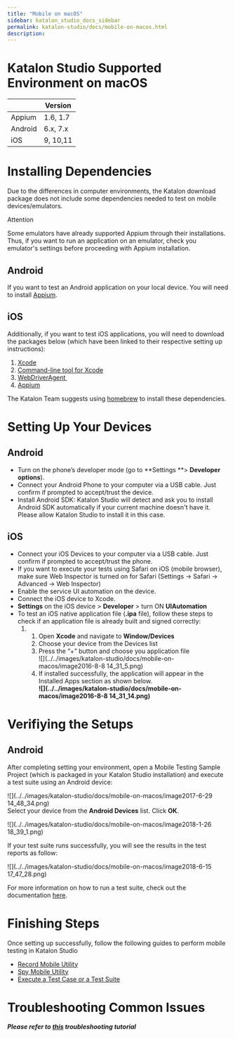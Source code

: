```yaml
---
title: "Mobile on macOS" 
sidebar: katalon_studio_docs_sidebar
permalink: katalon-studio/docs/mobile-on-macos.html 
description: 
---
```

Katalon Studio Supported Environment on macOS
=============================================

<table><thead><tr><th>&nbsp;</th><th>Version</th></tr></thead><tbody><tr><td>Appium</td><td>1.6, 1.7</td></tr><tr><td>Android</td><td>6.x, 7.x</td></tr><tr><td>iOS</td><td>9, 10,11</td></tr></tbody></table>

Installing Dependencies
=======================

Due to the differences in computer environments, the Katalon download package does not include some dependencies needed to test on mobile devices/emulators. 

Attention

Some emulators have already supported Appium through their installations. Thus, if you want to run an application on an emulator, check you emulator's settings before proceeding with Appium installation.

Android
-------

If you want to test an Android application on your local device. You will need to install [Appium](http://appium.io/downloads.html). 

iOS
---

Additionally, if you want to test iOS applications, you will need to download the packages below (which have been linked to their respective setting up instructions):

1.  [Xcode](https://itunes.apple.com/vn/app/xcode/id497799835?mt=12)
2.  [Command-line tool for Xcode](http://osxdaily.com/2014/02/12/install-command-line-tools-mac-os-x/)
3.  [WebDriverAgent](/display/KD/Installing+WebDriverAgent+for+iOS+devices)[](https://docs.katalon.com/x/TwbR)[](https://docs.katalon.com/x/9AXR#MobileonmacOS-InstallingWebDriverAgenttoiOSdevices)[ ](https://github.com/facebook/WebDriverAgent)
4.  [Appium](http://appium.io/downloads.html)

The Katalon Team suggests using [homebrew](https://brew.sh/) to install these dependencies. 

Setting Up Your Devices
=======================

Android
-------

*   Turn on the phone’s developer mode (go to **Settings **> **Developer options**).
*   Connect your Android Phone to your computer via a USB cable. Just confirm if prompted to accept/trust the device.
*   Install Android SDK: Katalon Studio will detect and ask you to install Android SDK automatically if your current machine doesn't have it. Please allow Katalon Studio to install it in this case.

iOS 
----

*   Connect your iOS Devices to your computer via a USB cable. Just confirm if prompted to accept/trust the phone.
*   If you want to execute your tests using Safari on iOS (mobile browser), make sure Web Inspector is turned on for Safari (Settings → Safari → Advanced → Web Inspector)
*   Enable the service UI automation on the device.
*   Connect the iOS device to Xcode.
*   **Settings** on the iOS device > **Developer** \> turn ON **UIAutomation**
*   To test an iOS native application file (**.ipa** file), follow these steps to check if an application file is already built and signed correctly:
    1.  1.  Open **Xcode** and navigate to **Window/Devices**
        2.  Choose your device from the Devices list
        3.  Press the “+” button and choose you application file  
            ![](../../images/katalon-studio/docs/mobile-on-macos/image2016-8-8 14_31_5.png)
        4.  If installed successfully, the application will appear in the Installed Apps section as shown below.  
            **![](../../images/katalon-studio/docs/mobile-on-macos/image2016-8-8 14_31_14.png)**

Verifiying the Setups
=====================

Android
-------

After completing setting your environment, open a Mobile Testing Sample Project (which is packaged in your Katalon Studio installation) and execute a test suite using an Android device: 

![](../../images/katalon-studio/docs/mobile-on-macos/image2017-6-29 14_48_34.png)  
Select your device from the **Android Devices** list. Click **OK**. 

![](../../images/katalon-studio/docs/mobile-on-macos/image2018-1-26 18_39_1.png)

If your test suite runs successfully, you will see the results in the test reports as follow:

![](../../images/katalon-studio/docs/mobile-on-macos/image2018-6-15 17_47_28.png)

For more information on how to run a test suite, check out the documentation [here](/pages/viewpage.action?pageId=786668).

Finishing Steps
===============

Once setting up successfully, follow the following guides to perform mobile testing in Katalon Studio

*   [Record Mobile Utility](/display/KD/Record+Mobile+Utility)
*   [Spy Mobile Utility](/display/KD/Spy+Mobile+Utility)
*   [Execute a Test Case or a Test Suite](/display/KD/Execute+a+Test+Case+or+a+Test+Suite)

Troubleshooting Common Issues
=============================

_**Please refer to [this](https://docs.katalon.com/display/KD/Troubleshooting+automated+mobile+testing) troubleshooting tutorial**_